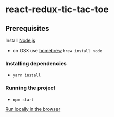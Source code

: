 # react-redux-tic-tac-toe


## Prerequisites

Install [Node.js](http://nodejs.org)
 - on OSX use [homebrew](http://brew.sh) `brew install node`

### Installing dependencies
 - `yarn install`

### Running the project
 - `npm start`

[Run locally in the browser](http://localhost:3000)


